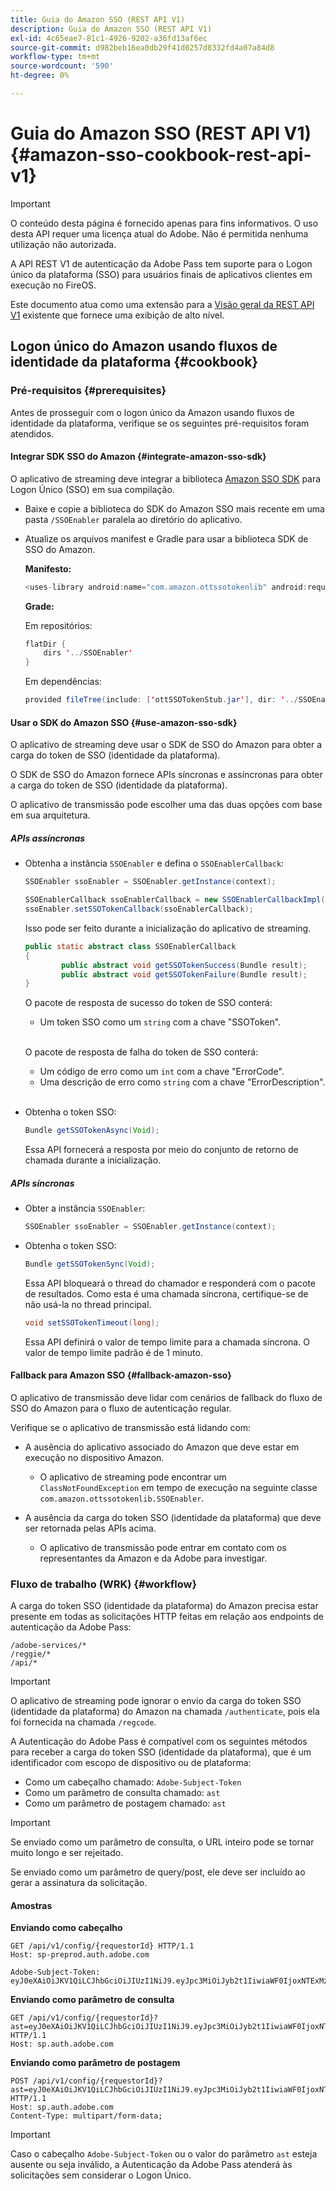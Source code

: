 ```yaml
---
title: Guia do Amazon SSO (REST API V1)
description: Guia do Amazon SSO (REST API V1)
exl-id: 4c65eae7-81c1-4926-9202-a36fd13af6ec
source-git-commit: d982beb16ea0db29f41d0257d8332fd4a07a84d8
workflow-type: tm+mt
source-wordcount: '590'
ht-degree: 0%

---
```


# Guia do Amazon SSO (REST API V1) {#amazon-sso-cookbook-rest-api-v1}

>[!IMPORTANT]
>
>O conteúdo desta página é fornecido apenas para fins informativos. O uso desta API requer uma licença atual do Adobe. Não é permitida nenhuma utilização não autorizada.

A API REST V1 de autenticação da Adobe Pass tem suporte para o Logon único da plataforma (SSO) para usuários finais de aplicativos clientes em execução no FireOS.

Este documento atua como uma extensão para a [Visão geral da REST API V1](/help/authentication/integration-guide-programmers/legacy/rest-api-v1/apis/rest-api-overview.md) existente que fornece uma exibição de alto nível.

## Logon único do Amazon usando fluxos de identidade da plataforma {#cookbook}

### Pré-requisitos {#prerequisites}

Antes de prosseguir com o logon único da Amazon usando fluxos de identidade da plataforma, verifique se os seguintes pré-requisitos foram atendidos.

#### Integrar SDK SSO do Amazon {#integrate-amazon-sso-sdk}

O aplicativo de streaming deve integrar a biblioteca [Amazon SSO SDK](https://tve.zendesk.com/hc/en-us/article_attachments/360064368131/ottSSOTokenLib_v1.jar) para Logon Único (SSO) em sua compilação.

* Baixe e copie a biblioteca do SDK do Amazon SSO mais recente em uma pasta `/SSOEnabler` paralela ao diretório do aplicativo.

* Atualize os arquivos manifest e Gradle para usar a biblioteca SDK de SSO do Amazon.

  **Manifesto:**

  ```JAVA
  <uses-library android:name="com.amazon.ottssotokenlib" android:required="false">
  ```

  **Grade:**

  Em repositórios:

  ```JAVA
  flatDir {
      dirs '../SSOEnabler'
  }
  ```

  Em dependências:

  ```JAVA
  provided fileTree(include: ['ottSSOTokenStub.jar'], dir: '../SSOEnabler')
  ```

#### Usar o SDK do Amazon SSO {#use-amazon-sso-sdk}

O aplicativo de streaming deve usar o SDK de SSO do Amazon para obter a carga do token de SSO (identidade da plataforma).

O SDK de SSO do Amazon fornece APIs síncronas e assíncronas para obter a carga do token de SSO (identidade da plataforma).

O aplicativo de transmissão pode escolher uma das duas opções com base em sua arquitetura.

##### APIs assíncronas

* Obtenha a instância `SSOEnabler` e defina o `SSOEnablerCallback`:

  ```JAVA
  SSOEnabler ssoEnabler = SSOEnabler.getInstance(context);
  
  SSOEnablerCallback ssoEnablerCallback = new SSOEnablerCallbackImpl();
  ssoEnabler.setSSOTokenCallback(ssoEnablerCallback);
  ```

  Isso pode ser feito durante a inicialização do aplicativo de streaming.

  ```JAVA
  public static abstract class SSOEnablerCallback
  {
          public abstract void getSSOTokenSuccess(Bundle result);
          public abstract void getSSOTokenFailure(Bundle result);
  }
  ```

  O pacote de resposta de sucesso do token de SSO conterá:
   * Um token SSO como um `string` com a chave &quot;SSOToken&quot;.

  <br/>

  O pacote de resposta de falha do token de SSO conterá:
   * Um código de erro como um `int` com a chave &quot;ErrorCode&quot;.
   * Uma descrição de erro como `string` com a chave &quot;ErrorDescription&quot;.

  <br/>

* Obtenha o token SSO:

  ```JAVA
  Bundle getSSOTokenAsync(Void);
  ```

  Essa API fornecerá a resposta por meio do conjunto de retorno de chamada durante a inicialização.

##### APIs síncronas

* Obter a instância `SSOEnabler`:

  ```JAVA
  SSOEnabler ssoEnabler = SSOEnabler.getInstance(context);
  ```

* Obtenha o token SSO:

  ```JAVA
  Bundle getSSOTokenSync(Void);
  ```

  Essa API bloqueará o thread do chamador e responderá com o pacote de resultados. Como esta é uma chamada síncrona, certifique-se de não usá-la no thread principal.

  ```JAVA
  void setSSOTokenTimeout(long);
  ```

  Essa API definirá o valor de tempo limite para a chamada síncrona. O valor de tempo limite padrão é de 1 minuto.

#### Fallback para Amazon SSO {#fallback-amazon-sso}

O aplicativo de transmissão deve lidar com cenários de fallback do fluxo de SSO do Amazon para o fluxo de autenticação regular.

Verifique se o aplicativo de transmissão está lidando com:

* A ausência do aplicativo associado do Amazon que deve estar em execução no dispositivo Amazon.
   * O aplicativo de streaming pode encontrar um `ClassNotFoundException` em tempo de execução na seguinte classe `com.amazon.ottssotokenlib.SSOEnabler`.

* A ausência da carga do token SSO (identidade da plataforma) que deve ser retornada pelas APIs acima.
   * O aplicativo de transmissão pode entrar em contato com os representantes da Amazon e da Adobe para investigar.

### Fluxo de trabalho (WRK) {#workflow}

A carga do token SSO (identidade da plataforma) do Amazon precisa estar presente em todas as solicitações HTTP feitas em relação aos endpoints de autenticação da Adobe Pass:

```
/adobe-services/*
/reggie/*
/api/*
```

>[!IMPORTANT]
> 
> O aplicativo de streaming pode ignorar o envio da carga do token SSO (identidade da plataforma) do Amazon na chamada `/authenticate`, pois ela foi fornecida na chamada `/regcode`.

A Autenticação do Adobe Pass é compatível com os seguintes métodos para receber a carga do token SSO (identidade da plataforma), que é um identificador com escopo de dispositivo ou de plataforma:

* Como um cabeçalho chamado: `Adobe-Subject-Token`
* Como um parâmetro de consulta chamado: `ast`
* Como um parâmetro de postagem chamado: `ast`

>[!IMPORTANT]
>
> Se enviado como um parâmetro de consulta, o URL inteiro pode se tornar muito longo e ser rejeitado.
>
> Se enviado como um parâmetro de query/post, ele deve ser incluído ao gerar a assinatura da solicitação.

#### Amostras

**Enviando como cabeçalho**

```HTTPS
GET /api/v1/config/{requestorId} HTTP/1.1 
Host: sp-preprod.auth.adobe.com

Adobe-Subject-Token: eyJ0eXAiOiJKV1QiLCJhbGciOiJIUzI1NiJ9.eyJpc3MiOiJyb2t1IiwiaWF0IjoxNTExMzY4ODAyLCJleHAiOjE1NDI5MDQ4MDIsImF1ZCI6ImFkb2JlIiwic3ViIjoiNWZjYzMwODctYWJmZi00OGU4LWJhZTgtODQzODViZTFkMzQwIiwiZGlkIjoiY2FmZjQ1ZDAtM2NhMy00MDg3LWI2MjMtNjFkZjNhMmNlOWM4In0.JlBFhNhNCJCDXLwBjy5tt3PtPcqbMKEIGZ6sr2NA
```

**Enviando como parâmetro de consulta**

```HTTPS
GET /api/v1/config/{requestorId}?ast=eyJ0eXAiOiJKV1QiLCJhbGciOiJIUzI1NiJ9.eyJpc3MiOiJyb2t1IiwiaWF0IjoxNTExMzY4ODAyLCJleHAiOjE1NDI5MDQ4MDIsImF1ZCI6ImFkb2JlIiwic3ViIjoiNWZjYzMwODctYWJmZi00OGU4LWJhZTgtODQzODViZTFkMzQwIiwiZGlkIjoiY2FmZjQ1ZDAtM2NhMy00MDg3LWI2MjMtNjFkZjNhMmNlOWM4In0.JlBFhNhNCJCDXLwBjy5tt3PtPcqbMKEIGZ6sr2NA HTTP/1.1
Host: sp.auth.adobe.com
```

**Enviando como parâmetro de postagem**

```HTTPS
POST /api/v1/config/{requestorId}?ast=eyJ0eXAiOiJKV1QiLCJhbGciOiJIUzI1NiJ9.eyJpc3MiOiJyb2t1IiwiaWF0IjoxNTExMzY4ODAyLCJleHAiOjE1NDI5MDQ4MDIsImF1ZCI6ImFkb2JlIiwic3ViIjoiNWZjYzMwODctYWJmZi00OGU4LWJhZTgtODQzODViZTFkMzQwIiwiZGlkIjoiY2FmZjQ1ZDAtM2NhMy00MDg3LWI2MjMtNjFkZjNhMmNlOWM4In0.Jl\_BFhN\_h\_NCJCDXLwBjy5tt3PtPcqbMKEIGZ6sr2NA HTTP/1.1
Host: sp.auth.adobe.com 
Content-Type: multipart/form-data;
```

>[!IMPORTANT]
>
> Caso o cabeçalho `Adobe-Subject-Token` ou o valor do parâmetro `ast` esteja ausente ou seja inválido, a Autenticação da Adobe Pass atenderá às solicitações sem considerar o Logon Único.
